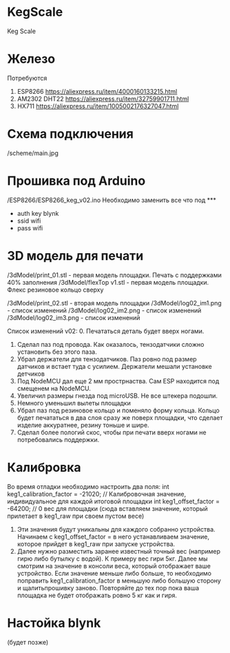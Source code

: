 # KegScale
Keg Scale


# Железо
Потребуются 
  1. ESP8266        https://aliexpress.ru/item/4000160133215.html
  2. AM2302 DHT22   https://aliexpress.ru/item/32759901711.html
  3. HX711          https://aliexpress.ru/item/1005002176327047.html


# Схема подключения
/scheme/main.jpg


# Прошивка под Arduino
/ESP8266/ESP8266_keg_v02.ino
Необходимо заменить все что под ***
 - auth key blynk
 - ssid wifi
 - pass wifi

# 3D модель для печати
/3dModel/print_01.stl - первая модель площадки. Печать с поддержками 40% заполнения
/3dModel/flexTop v1.stl - первая модель площадки. Флекс резиновое кольцо сверху

/3dModel/print_02.stl - вторая модель площадки
/3dModel/log02_im1.png - список изменений
/3dModel/log02_im2.png - список изменений
/3dModel/log02_im3.png - список изменений

Список изменений v02: 
0. Печататься деталь будет вверх ногами.
1. Сделал паз под провода. Как оказалось, тензодатчики сложно установить без этого паза.
2. Убрал держатели для тензодатчиков. Паз ровно под размер датчиков и встает туда с усилием. Держатели мешали установке детчиков
3. Под NodeMCU дал еще 2 мм прострнаства. Сам ESP находится под смещенем на NodeMCU.
4. Увеличил размеры гнезда под microUSB. Не все штекера подошли.
5. Немного уменьшил вылеты площадки
6. Убрал паз под резиновое кольцо и поменяло форму кольца. Кольцо будет печататься в два слоя сразу же поверх площадки, что сделает изделие аккуратнее, резину тоньше и шире.
7. Сделал более пологий скос, чтобы при печати вверх ногами не потребовались поддержки.


# Калибровка 
Во время отладки необходимо настроить два поля:
int keg1_calibration_factor = -21020;   // Калибровочная значение, индивидуальное для каждой итоговой площадки
int keg1_offset_factor = -64200;        // 0 вес для площадки (сюда вставляем значение, который прилетает в keg1_raw при своем пустом весе)
1. Эти значения будут уникальны для каждого собранно устройства. Начинаем с keg1_offset_factor = в него устанавливаем значение, которое прийдет в keg1_raw при запуске устройства.
2. Далее нужно разместить заранее известный точный вес (например гирю либо бутылку с водой). К примеру вес гири 5кг. Далее мы смотрим на значение в консоли веса, который отображает ваше устройство. Если значение меньше либо больше, то необходимо поправить keg1_calibration_factor в меньшую либо большую сторону и щалитьпрошивку заново. Повторяйте до тех пор пока ваша площадка не будет отображать ровно 5 кг как и гиря.

# Настойка blynk
(будет позже)
